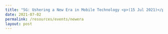 ```yaml
---
title: "5G: Ushering a New Era in Mobile Technology <p>(15 Jul 2021)</p>"
date: 2021-07-02
permalink: /resources/events/newera
layout: post
---
```






